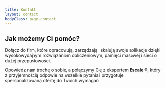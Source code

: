 ```yaml
---
title: Kontakt
layout: contact
bodyClass: page-contact
---
```


## Jak możemy Ci pomóc?

Dołącz do firm, które opracowują, zarządzają i skalują swoje aplikacje dzięki wysokowydajnym rozwiązaniom obliczeniowym, pamięci masowej i sieci o dużej przepustowości.

Opowiedz nam trochę o sobie, a połączymy Cię z ekspertem **Escale ®**, który z przyjemnością odpowie na wszelkie pytania i przygotuje spersonalizowaną ofertę do Twoich wymagań.
